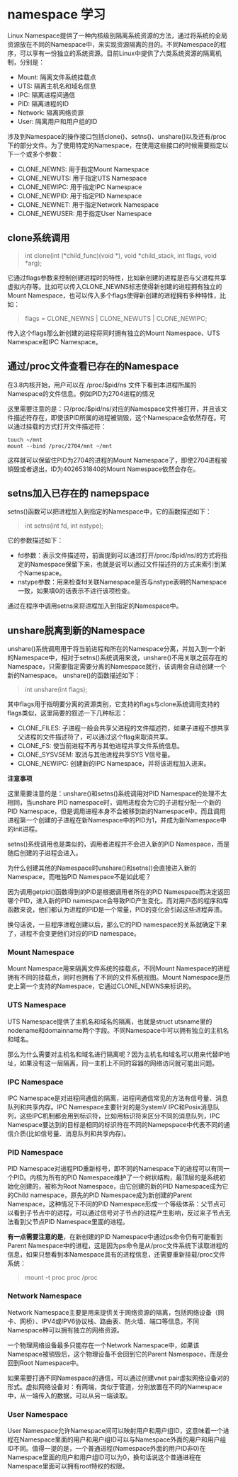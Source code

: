 # namespace 学习

Linux Namespace提供了一种内核级别隔离系统资源的方法，通过将系统的全局资源放在不同的Namespace中，来实现资源隔离的目的。不同Namespace的程序，可以享有一份独立的系统资源。目前Linux中提供了六类系统资源的隔离机制，分别是：

+ Mount: 隔离文件系统挂载点
+ UTS: 隔离主机名和域名信息
+ IPC: 隔离进程间通信
+ PID: 隔离进程的ID
+ Network: 隔离网络资源
+ User: 隔离用户和用户组的ID

涉及到Namespace的操作接口包括clone()、setns()、unshare()以及还有/proc下的部分文件。为了使用特定的Namespace，在使用这些接口的时候需要指定以下一个或多个参数：

+ CLONE_NEWNS: 用于指定Mount Namespace
+ CLONE_NEWUTS: 用于指定UTS Namespace
+ CLONE_NEWIPC: 用于指定IPC Namespace
+ CLONE_NEWPID: 用于指定PID Namespace
+ CLONE_NEWNET: 用于指定Network Namespace
+ CLONE_NEWUSER: 用于指定User Namespace

## clone系统调用
> int clone(int (*child_func)(void *), void *child_stack, int flags, void *arg);

它通过flags参数来控制创建进程时的特性，比如新创建的进程是否与父进程共享虚拟内存等。比如可以传入CLONE_NEWNS标志使得新创建的进程拥有独立的Mount Namespace，也可以传入多个flags使得新创建的进程拥有多种特性，比如：
> flags = CLONE_NEWNS | CLONE_NEWUTS | CLONE_NEWIPC;

传入这个flags那么新创建的进程将同时拥有独立的Mount Namespace、UTS Namespace和IPC Namespace。

## 通过/proc文件查看已存在的Namespace
在3.8内核开始，用户可以在 /proc/$pid/ns 文件下看到本进程所属的Namespace的文件信息。例如PID为2704进程的情况

这里需要注意的是：只/proc/$pid/ns/对应的Namespace文件被打开，并且该文件描述符存在，即使该PID所属的进程被销毁，这个Namespace会依然存在。可以通过挂载的方式打开文件描述符：

```
touch ~/mnt
mount --bind /proc/2704/mnt ~/mnt
```
这样就可以保留住PID为2704的进程的Mount Namespace了，即使2704进程被销毁或者退出，ID为4026531840的Mount Namespace依然会存在。

## setns加入已存在的 namepspace
setns()函数可以把进程加入到指定的Namespace中，它的函数描述如下：
> int setns(int fd, int nstype);

它的参数描述如下：
+ fd参数：表示文件描述符，前面提到可以通过打开/proc/$pid/ns/的方式将指定的Namespace保留下来，也就是说可以通过文件描述符的方式来索引到某个Namespace。
+ nstype参数：用来检查fd关联Namespace是否与nstype表明的Namespace一致，如果填0的话表示不进行该项检查。

通过在程序中调用setns来将进程加入到指定的Namespace中。

## unshare脱离到新的Namespace
unshare()系统调用用于将当前进程和所在的Namespace分离，并加入到一个新的Namespace中，相对于setns()系统调用来说，unshare()不用关联之前存在的Namespace，只需要指定需要分离的Namespace就行，该调用会自动创建一个新的Namespace。
unshare()的函数描述如下：
> int unshare(int flags);

其中flags用于指明要分离的资源类别，它支持的flags与clone系统调用支持的flags类似，这里简要的叙述一下几种标志：
+ CLONE_FILES: 子进程一般会共享父进程的文件描述符，如果子进程不想共享父进程的文件描述符了，可以通过这个flag来取消共享。
+ CLONE_FS: 使当前进程不再与其他进程共享文件系统信息。
+ CLONE_SYSVSEM: 取消与其他进程共享SYS V信号量。
+ CLONE_NEWIPC: 创建新的IPC Namespace，并将该进程加入进来。

__注意事项__

这里需要注意的是：unshare()和setns()系统调用对PID Namespace的处理不太相同，当unshare PID namespace时，调用进程会为它的子进程分配一个新的PID Namespace，但是调用进程本身不会被移到新的Namespace中。而且调用进程第一个创建的子进程在新Namespace中的PID为1，并成为新Namespace中的init进程。

setns()系统调用也是类似的，调用者进程并不会进入新的PID Namespace，而是随后创建的子进程会进入。

为什么创建其他的Namespace时unshare()和setns()会直接进入新的Namespace，而唯独PID Namespace不是如此呢？

因为调用getpid()函数得到的PID是根据调用者所在的PID Namespace而决定返回哪个PID，进入新的PID namespace会导致PID产生变化。而对用户态的程序和库函数来说，他们都认为进程的PID是一个常量，PID的变化会引起这些进程奔溃。

换句话说，一旦程序进程创建以后，那么它的PID namespace的关系就确定下来了，进程不会变更他们对应的PID namespace。

### Mount Namespace
Mount Namespace用来隔离文件系统的挂载点，不同Mount Namespace的进程拥有不同的挂载点，同时也拥有了不同的文件系统视图。Mount Namespace是历史上第一个支持的Namespace，它通过CLONE_NEWNS来标识的。

### UTS Namespace
UTS Namespace提供了主机名和域名的隔离，也就是struct utsname里的nodename和domainname两个字段。不同Namespace中可以拥有独立的主机名和域名。

那么为什么需要对主机名和域名进行隔离呢？因为主机名和域名可以用来代替IP地址，如果没有这一层隔离，同一主机上不同的容器的网络访问就可能出问题。

### IPC Namespace
IPC Namespace是对进程间通信的隔离，进程间通信常见的方法有信号量、消息队列和共享内存。IPC Namespace主要针对的是SystemV IPC和Posix消息队列，这些IPC机制都会用到标识符，比如用标识符来区分不同的消息队列，IPC Namespace要达到的目标是相同的标识符在不同的Namepspace中代表不同的通信介质(比如信号量、消息队列和共享内存)。

### PID Namespace
PID Namespace对进程PID重新标号，即不同的Namespace下的进程可以有同一个PID。内核为所有的PID Namespace维护了一个树状结构，最顶层的是系统初始化创建的，被称为Root Namespace，由它创建的新的PID Namespace成为它的Child namespace，原先的PID Namespace成为新创建的Parent Namespace，这种情况下不同的PID Namespace形成一个等级体系：父节点可以看到子节点中的进程，可以通过信号对子节点的进程产生影响，反过来子节点无法看到父节点PID Namespace里面的进程。

__有一点需要注意的是__，在新创建的PID Namespace中通过ps命令仍有可能看到Parent Namespace中的进程，这是因为ps命令是从/proc文件系统下读取进程的信息，如果只想看到本Namespace具有的进程信息，还需要重新挂载/proc文件系统：
> mount -t proc proc /proc

### Network Namespace
Network Namespace主要是用来提供关于网络资源的隔离，包括网络设备（网卡、网桥）、IPV4或IPV6协议栈、路由表、防火墙、端口等信息，不同Namespace种可以拥有独立的网络资源。

一个物理网络设备最多只能存在一个Network Namespace中，如果该Namespace被销毁后，这个物理设备不会回到它的Parent Namespace，而是会回到Root Namespace中。

如果需要打通不同Namespace的通信，可以通过创建vnet pair虚拟网络设备对的形式。虚拟网络设备对：有两端，类似于管道，分别放置在不同的Namespace中，从一端传入的数据，可以从另一端读取。

### User Namespace
User Namespace允许Namespace间可以映射用户和用户组ID，这意味着一个进程在Namespace里面的用户和用户组ID可以与Namespace外面的用户和用户组ID不同。值得一提的是，一个普通进程(Namespace外面的用户ID非0)在Namespace里面的用户和用户组ID可以为0，换句话说这个普通进程在Namespace里面可以拥有root特权的权限。